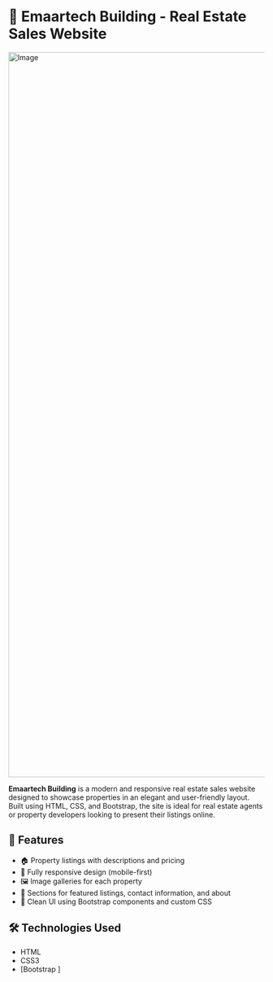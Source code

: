 # 🏢 Emaartech Building - Real Estate Sales Website

<img width="1426" alt="Image" src="https://github.com/user-attachments/assets/713dfb56-90da-4f20-ab66-268392d5db4d" />

**Emaartech Building** is a modern and responsive real estate sales website designed to showcase properties in an elegant and user-friendly layout. Built using HTML, CSS, and Bootstrap, the site is ideal for real estate agents or property developers looking to present their listings online.

## 🚀 Features

- 🏠 Property listings with descriptions and pricing
- 📱 Fully responsive design (mobile-first)
- 🖼️ Image galleries for each property
- 📌 Sections for featured listings, contact information, and about
- 🎨 Clean UI using Bootstrap components and custom CSS

## 🛠️ Technologies Used

- HTML
- CSS3
- [Bootstrap ]


